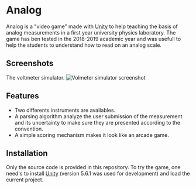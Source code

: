 # Analog

Analog is a "video game" made with [Unity][1] to help teaching the basis of analog measurements in a first year university physics laboratory. The game has ben tested in the 2018-2019 academic year and was usefull to help the students to understand how to read on an analog scale. 

## Screenshots
The voltmeter simulator. 
![Volmeter simulator screenshot][ScreenShot1]

## Features
* Two differents instruments are availables. 
* A parsing algorithm analyze the user submission of the measurement and its uncertainty to make sure they are presented according to the convention. 
* A simple scoring mechanism makes it look like an arcade game. 



## Installation
Only the source code is provided in this repository. To try the game, one need's to install [Unity][1] (version 5.6.1 was used for development) and load the current project. 

[1]: http://unity3d.com
[ScreenShot1]:
https://github.com/MxBoud/Analog/blob/master/GHRessources/Sreenshot1.png

